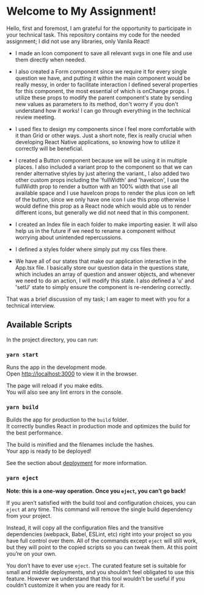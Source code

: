 # Welcome to My Assignment!

Hello, first and foremost, I am grateful for the opportunity to    participate in your technical task.
This repository contains my code for the needed assignment; I did not use any libraries, only Vanila React!

 - I made an Icon component to save all relevant svgs in one file and
   use them directly when needed.
   
 - I also created a Form component since we require it for every single
   question we have, and putting it within the main component would be
   really messy, in order to facilitate interaction I defined several
   properties for this component, the most essential of which is
   onChange props. I utilize these props to modify the parent
   component's state by sending new values as parameters to its method,
   don't worry if you don't understand how it works! I can go through
   everything in the technical review meeting.
   
 - I used flex to design my components since I feel more comfortable
   with it than Grid or other ways. Just a short note, flex is really
   crucial when developing React Native applications, so knowing how to
   utilize it correctly will be beneficial.
   
 - I created a Button component because we will be using it in multiple
   places. I also included a variant prop to the component so that we
   can render alternative styles by just altering the variant., I also
   added two other custom props including the 'fullWidth' and
   'haveIcon', I use the fullWidth prop to render a button with an 100%
   width that use all available space and I use haveIcon props to render
   the plus icon on left of the button, since we only have one icon I
   use this prop otherwise I would define this prop as a React node
   which would able us to render different icons, but generally we did
   not need that in this component.
   
 - I created an Index file in each folder to make importing easier. It
   will also help us in the future if we need to rename a component
   without worrying about unintended repercussions.
 - I defined a styles folder where simply put my css files there.
 - We have all of our states that make our application interactive in
   the App.tsx file. I basically store our question data in the
   questions state, which includes an array of question and answer
   objects, and whenever we need to do an action, I will modify this
   state. I also defined a 'u' and 'setU' state to simply ensure the
   component is re-rendering correctly.

That was a brief discussion of my task; I am eager to meet with you for a technical interview.

## Available Scripts

In the project directory, you can run:

### `yarn start`

Runs the app in the development mode.\
Open [http://localhost:3000](http://localhost:3000) to view it in the browser.

The page will reload if you make edits.\
You will also see any lint errors in the console.

### `yarn build`

Builds the app for production to the `build` folder.\
It correctly bundles React in production mode and optimizes the build for the best performance.

The build is minified and the filenames include the hashes.\
Your app is ready to be deployed!

See the section about [deployment](https://facebook.github.io/create-react-app/docs/deployment) for more information.

### `yarn eject`

**Note: this is a one-way operation. Once you `eject`, you can’t go back!**

If you aren’t satisfied with the build tool and configuration choices, you can `eject` at any time. This command will remove the single build dependency from your project.

Instead, it will copy all the configuration files and the transitive dependencies (webpack, Babel, ESLint, etc) right into your project so you have full control over them. All of the commands except `eject` will still work, but they will point to the copied scripts so you can tweak them. At this point you’re on your own.

You don’t have to ever use `eject`. The curated feature set is suitable for small and middle deployments, and you shouldn’t feel obligated to use this feature. However we understand that this tool wouldn’t be useful if you couldn’t customize it when you are ready for it.
